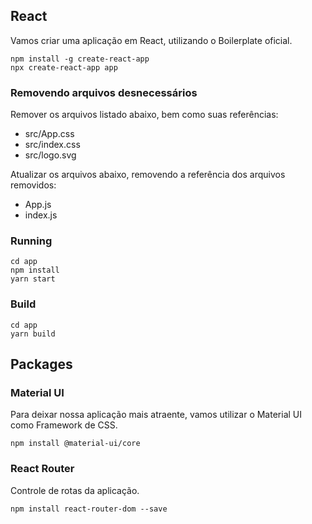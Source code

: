 ## React

Vamos criar uma aplicação em React, utilizando o Boilerplate oficial.

```
npm install -g create-react-app
npx create-react-app app
```

### Removendo arquivos desnecessários
Remover os arquivos listado abaixo, bem como suas referências: 
- src/App.css
- src/index.css
- src/logo.svg

Atualizar os arquivos abaixo, removendo a referência dos arquivos removidos:
- App.js
- index.js


### Running
```
cd app
npm install
yarn start
```

### Build
```
cd app
yarn build
```


## Packages

### Material UI

Para deixar nossa aplicação mais atraente, vamos utilizar o Material UI como Framework de CSS.

```
npm install @material-ui/core
```


### React Router

Controle de rotas da aplicação.

```
npm install react-router-dom --save
```